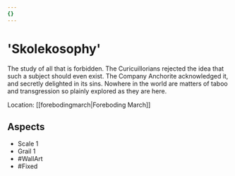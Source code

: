 ```yaml
---
{}
---
```

# 'Skolekosophy'
The study of all that is forbidden. The Curicuillorians rejected the idea that such a subject should even exist. The Company Anchorite acknowledged it, and secretly delighted in its sins. Nowhere in the world are matters of taboo and transgression so plainly explored as they are here.

Location: [[forebodingmarch|Foreboding March]]
## Aspects
- Scale 1
- Grail 1
- #WallArt 
- #Fixed 
